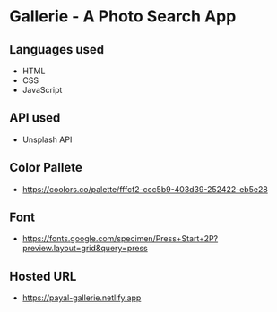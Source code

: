 # Gallerie - A Photo Search App

## Languages used
- HTML
- CSS
- JavaScript

## API used 
- Unsplash API

## Color Pallete
- https://coolors.co/palette/fffcf2-ccc5b9-403d39-252422-eb5e28

## Font
- https://fonts.google.com/specimen/Press+Start+2P?preview.layout=grid&query=press


## Hosted URL
- https://payal-gallerie.netlify.app